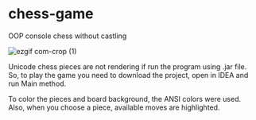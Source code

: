 # chess-game
OOP console chess without castling

![ezgif com-crop (1)](https://github.com/Rnd-mi/chess-game/assets/124258830/7b1fe85d-0247-4feb-b64c-36ca0df24555)

Unicode chess pieces are not rendering if run the program using .jar file.
So, to play the game you need to download the project, open in IDEA and run Main method.

To color the pieces and board background, the ANSI colors were used. Also, when you choose a piece, available moves are highlighted.
